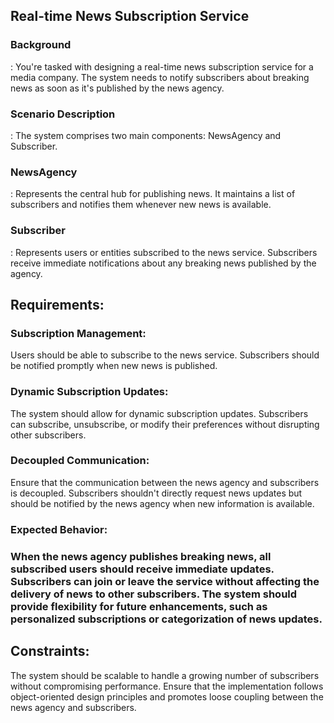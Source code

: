 <h2>Real-time News Subscription Service</h2>

<h3>Background</h3>: You're tasked with designing a real-time news subscription service for a media company. The system needs to notify subscribers about breaking news as soon as it's published by the news agency.

<h3>Scenario Description</h3>: The system comprises two main components: NewsAgency and Subscriber.

<h3>NewsAgency</h3>: Represents the central hub for publishing news. It maintains a list of subscribers and notifies them whenever new news is available.

<h3>Subscriber</h3>: Represents users or entities subscribed to the news service. Subscribers receive immediate notifications about any breaking news published by the agency.

<h2>Requirements:</h2>

<h3>Subscription Management:</h3>
Users should be able to subscribe to the news service.
Subscribers should be notified promptly when new news is published.

<h3>Dynamic Subscription Updates:</h3>
The system should allow for dynamic subscription updates. Subscribers can subscribe, unsubscribe, or modify their preferences without disrupting other subscribers.

<h3>Decoupled Communication:</h3>
Ensure that the communication between the news agency and subscribers is decoupled. Subscribers shouldn't directly request news updates but should be notified by the news agency when new information is available.

<h3>Expected Behavior:<h3>
When the news agency publishes breaking news, all subscribed users should receive immediate updates.
Subscribers can join or leave the service without affecting the delivery of news to other subscribers.
The system should provide flexibility for future enhancements, such as personalized subscriptions or categorization of news updates.

<h2>Constraints:</h2>
The system should be scalable to handle a growing number of subscribers without compromising performance.
Ensure that the implementation follows object-oriented design principles and promotes loose coupling between the news agency and subscribers.
